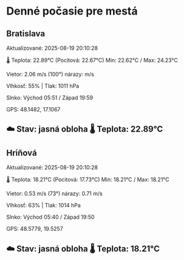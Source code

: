 ﻿# Denné počasie pre mestá

## Bratislava
Aktualizované: 2025-08-19 20:10:28

🌡️ Teplota: 22.89°C 
(Pocitová: 22.67°C)
Min: 22.62°C / Max: 24.23°C

Vietor: 2.06 m/s    (100°) 
nárazy:  m/s

Vlhkosť: 55% | Tlak: 1011 hPa

Slnko: Východ 05:51 / Západ 19:59

GPS: 48.1482, 17.1067

☁️ Stav: jasná obloha        🌡️ Teplota: 22.89°C
---

## Hriňová
Aktualizované: 2025-08-19 20:10:28

🌡️ Teplota: 18.21°C 
(Pocitová: 17.73°C)
Min: 18.21°C / Max: 18.21°C

Vietor: 0.53 m/s (73°)
nárazy: 0.71 m/s

Vlhkosť: 63% | Tlak: 1014 hPa

Slnko: Východ 05:40 / Západ 19:50

GPS: 48.5779, 19.5257

☁️ Stav: jasná obloha        🌡️ Teplota: 18.21°C
---
